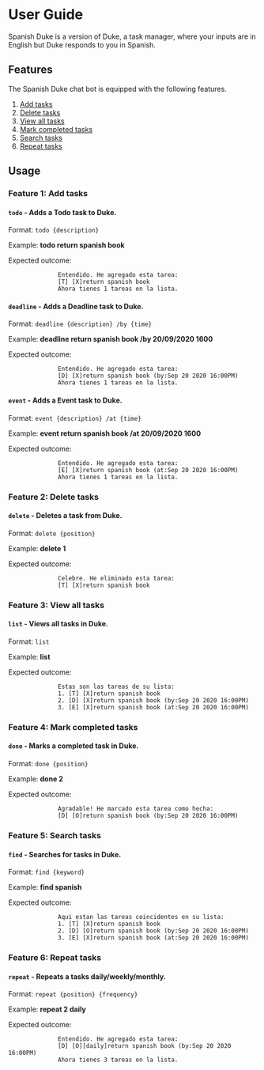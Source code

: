 # User Guide

Spanish Duke is a version of Duke, a task manager, where your inputs are in English but Duke responds to you in Spanish.

## Features 

The Spanish Duke chat bot is equipped with the following features.
1. [Add tasks](#feature-1-add-tasks)
2. [Delete tasks](#feature-2-delete-tasks)
3. [View all tasks](#feature-3-view-all-tasks)
4. [Mark completed tasks](#feature-4-mark-completed-tasks)
5. [Search tasks](#feature-5-search-tasks)
6. [Repeat tasks](#feature-6-repeat-tasks)

## Usage

### Feature 1: Add tasks
#### `todo` - Adds a Todo task to Duke.

Format: `todo {description}`

Example: __todo return spanish book__ 

Expected outcome: 
                  
                  Entendido. He agregado esta tarea:
                  [T] [X]return spanish book
                  Ahora tienes 1 tareas en la lista.
                  
#### `deadline` - Adds a Deadline task to Duke.

Format: `deadline {description} /by {time}`

Example: __deadline return spanish book /by 20/09/2020 1600__ 

Expected outcome: 
                  
                  Entendido. He agregado esta tarea:
                  [D] [X]return spanish book (by:Sep 20 2020 16:00PM)
                  Ahora tienes 1 tareas en la lista.

#### `event` - Adds a Event task to Duke.

Format: `event {description} /at {time}`

Example: __event return spanish book /at 20/09/2020 1600__ 

Expected outcome: 
                  
                  Entendido. He agregado esta tarea:
                  [E] [X]return spanish book (at:Sep 20 2020 16:00PM)
                  Ahora tienes 1 tareas en la lista.

### Feature 2: Delete tasks
#### `delete` - Deletes a task from Duke.

Format: `delete {position}`

Example: __delete 1__ 

Expected outcome: 
                  
                  Celebre. He eliminado esta tarea:
                  [T] [X]return spanish book
                  

### Feature 3: View all tasks
#### `list` - Views all tasks in Duke.

Format: `list`

Example: __list__ 

Expected outcome: 
                  
                  Estas son las tareas de su lista:
                  1. [T] [X]return spanish book
                  2. [D] [X]return spanish book (by:Sep 20 2020 16:00PM)
                  3. [E] [X]return spanish book (at:Sep 20 2020 16:00PM)
                  
                  
### Feature 4: Mark completed tasks
#### `done` - Marks a completed task in Duke.

Format: `done {position}`

Example: __done 2__ 

Expected outcome: 
                  
                  Agradable! He marcado esta tarea como hecha:
                  [D] [O]return spanish book (by:Sep 20 2020 16:00PM)


### Feature 5: Search tasks
#### `find` - Searches for tasks in Duke.

Format: `find {keyword}`

Example: __find spanish__ 

Expected outcome: 
                  
                  Aqui estan las tareas coincidentes en su lista:
                  1. [T] [X]return spanish book
                  2. [D] [O]return spanish book (by:Sep 20 2020 16:00PM)
                  3. [E] [X]return spanish book (at:Sep 20 2020 16:00PM)


### Feature 6: Repeat tasks
#### `repeat` - Repeats a tasks daily/weekly/monthly.

Format: `repeat {position} {frequency}`

Example: __repeat 2 daily__ 

Expected outcome: 
                  
                  Entendido. He agregado esta tarea:
                  [D] [O][daily]return spanish book (by:Sep 20 2020 16:00PM)
                  Ahora tienes 3 tareas en la lista.
